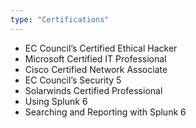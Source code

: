```yaml
---
type: "Certifications"
---
```


* EC Council’s Certified Ethical Hacker
* Microsoft Certified IT Professional
* Cisco Certified Network Associate
* EC Council’s Security 5
* Solarwinds Certified Professional
* Using Splunk 6
* Searching and Reporting with Splunk 6
